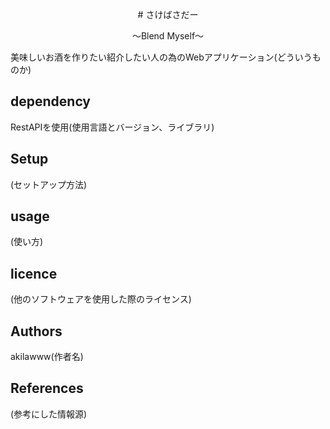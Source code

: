 <p align="center">
# さけばさだー
</p>
<p align="center">〜Blend Myself〜</p>
美味しいお酒を作りたい紹介したい人の為のWebアプリケーション(どういうものか)

## dependency
RestAPIを使用(使用言語とバージョン、ライブラリ)

## Setup
(セットアップ方法)

## usage
(使い方)

## licence
(他のソフトウェアを使用した際のライセンス)

## Authors
akilawww(作者名)

## References
(参考にした情報源)
